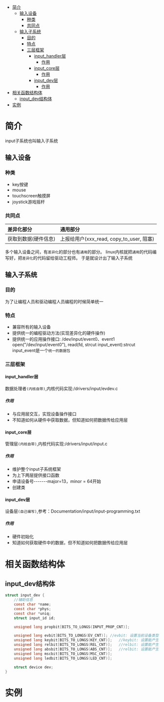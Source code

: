 
<!-- @import "[TOC]" {cmd="toc" depthFrom=1 depthTo=6 orderedList=false} -->

<!-- code_chunk_output -->

- [简介](#简介)
  - [输入设备](#输入设备)
    - [种类](#种类)
    - [共同点](#共同点)
  - [输入子系统](#输入子系统)
    - [目的](#目的)
    - [特点](#特点)
    - [三层框架](#三层框架)
      - [input_handler层](#input_handler层)
        - [作用](#作用)
      - [input_core层](#input_core层)
        - [作用](#作用-1)
      - [input_dev层](#input_dev层)
        - [作用](#作用-2)
- [相关函数结构体](#相关函数结构体)
  - [input_dev结构体](#input_dev结构体)
- [实例](#实例)

<!-- /code_chunk_output -->

# 简介
input子系统也叫输入子系统
## 输入设备
### 种类
- key按键
- mouse
- touchscreen触摸屏
- joystick游戏摇杆
### 共同点
|差异化部分|通用部分|
|:----|:----|
|获取到数据(硬件信息)|上报给用户(xxx_read, copy_to_user, 阻塞)|
多个输入设备之间，有`差异化`的部分也有`通用`的部分。
linux内核就把`通用`的代码编写好，把`差异化`的代码留给驱动工程师。
于是就设计出了输入子系统
## 输入子系统
### 目的
为了让编程人员和驱动编程人员编程的时候简单统一
### 特点
- 兼容所有的输入设备
- 提供统一的编程驱动方法(实现差异化的硬件操作)
- 提供统一的应用操作接口: /dev/input/event0、event1
open("/dev/input/event0"), read(fd, strcut input_event):strcut input_event是一个`统一的数据包`
### 三层框架
#### input_handler层
数据处理者`(内核自带)`,内核代码实现:/drivers/input/evdev.c 
##### 作用
- 与应用层交互，实现设备操作接口
- 不知道如何从硬件中获取数据，但知道如何把数据传给应用层
#### input_core层
管理层`(内核自带)`,内核代码实现:/drivers/input/input.c
##### 作用
- 维护整个input子系统框架
- 为上下两层提供接口函数
- 申请设备号-------major=13，minor = 64开始
- 创建类
#### input_dev层
设备层`(自己编写)`,参考：Documentation/input/input-programming.txt
##### 作用
- 硬件初始化
- 知道如何获取硬件中的数据，但不知道如何把数据传给应用层
# 相关函数结构体
## input_dev结构体
```c
struct input_dev {
	//辅助信息
	const char *name;
	const char *phys;
	const char *uniq;
	struct input_id id;

	unsigned long propbit[BITS_TO_LONGS(INPUT_PROP_CNT)];

	unsigned long evbit[BITS_TO_LONGS(EV_CNT)];	//evbit: 设置当前设备类型: EV_KEY EV_REL EV_ABS
	unsigned long keybit[BITS_TO_LONGS(KEY_CNT)];	//keybit: 设置能产生的数据的按键,如：KEY_DOWN
	unsigned long relbit[BITS_TO_LONGS(REL_CNT)];	//relbit: 设置能产生的数据的相对坐标,如：x坐标
	unsigned long absbit[BITS_TO_LONGS(ABS_CNT)];	//relbit: 设置能产生的数据的绝对坐标,如：x坐标
	unsigned long mscbit[BITS_TO_LONGS(MSC_CNT)];
	unsigned long ledbit[BITS_TO_LONGS(LED_CNT)];

	struct device dev;
}
```
# 实例